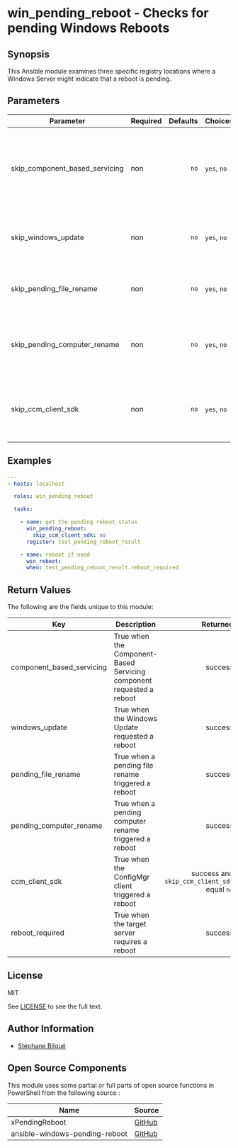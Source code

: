 # win_pending_reboot - Checks for pending Windows Reboots

## Synopsis

This Ansible module examines three specific registry locations where a Windows Server might indicate that a reboot is pending.

## Parameters

| Parameter                      | Required | Defaults | Choices     | Comments                                                                                 |
| ------------------------------ | -------- | -------: | ----------- | ---------------------------------------------------------------------------------------- |
| skip_component_based_servicing | non      |     `no` | `yes`, `no` | Specifies whether to skip reboots triggered by the [Component-Based Servicing component] |
| skip_windows_update            | non      |     `no` | `yes`, `no` | Specifies whether to skip reboots triggered by Windows Update                            |
| skip_pending_file_rename       | non      |     `no` | `yes`, `no` | Specifies whether to skip pending file rename reboots                                    |
| skip_pending_computer_rename   | non      |     `no` | `yes`, `no` | Specifies whether to skip reboots triggered by a pending computer rename                 |
| skip_ccm_client_sdk            | non      |     `no` | `yes`, `no` | Specifies whether to skip reboots triggered by the ConfigMgr client                      |

## Examples

```yaml
---
- hosts: localhost

  roles: win_pending_reboot

  tasks:

    - name: get the pending reboot status
      win_pending_reboot:
        skip_ccm_client_sdk: no
      register: test_pending_reboot_result

    - name: reboot if need
      win_reboot:
      when: test_pending_reboot_result.reboot_required
```

## Return Values

The following are the fields unique to this module:

| Key                       | Description                                                          |                                     Returned | Type    | Example |
| ------------------------- | -------------------------------------------------------------------- | -------------------------------------------: | ------- | ------- |
| component_based_servicing | True when the Component-Based Servicing component requested a reboot |                                      success | boolean | `False` |
| windows_update            | True when the Windows Update requested a reboot                      |                                      success | boolean | `False` |
| pending_file_rename       | True when a pending file rename triggered a reboot                   |                                      success | boolean | `False` |
| pending_computer_rename   | True when a pending computer rename triggered a reboot               |                                      success | boolean | `False` |
| ccm_client_sdk            | True when the ConfigMgr client triggered a reboot                    | success and `skip_ccm_client_sdk` equal `no` | boolean | `False` |
| reboot_required           | True when the target server requires a reboot                        |                                      success | boolean | `True`  |

## License

MIT

See [LICENSE](LICENSE) to see the full text.

## Author Information

* [Stéphane Bilqué](https://github.com/sbilque)

## Open Source Components

This module uses some partial or full parts of open source functions in PowerShell from the following source :

| Name                                | Source |
| ----------------------------------- | ------ |
| xPendingReboot                      |        [GitHub](https://github.com/PowerShell/xPendingReboot.git)                                |
| ansible-windows-pending-reboot      |        [GitHub](https://github.com/valerius257/ansible-windows-pending-reboot)                   |

[Component-Based Servicing component]: https://blogs.iis.net/wonyoo/servicing-via-cbs-component-based-servicing
